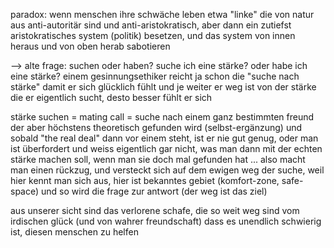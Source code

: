 paradox:
wenn menschen ihre schwäche leben
etwa "linke" die von natur aus anti-autoritär sind
und anti-aristokratisch,
aber dann ein zutiefst aristokratisches system (politik) besetzen,
und das system von innen heraus und von oben herab sabotieren

--> alte frage: suchen oder haben?
suche ich eine stärke? oder habe ich eine stärke?
einem gesinnungsethiker reicht ja schon die "suche nach stärke"
damit er sich glücklich fühlt
und je weiter er weg ist von der stärke die er eigentlich sucht, desto besser fühlt er sich

stärke suchen = mating call = suche nach einem ganz bestimmten freund
der aber höchstens theoretisch gefunden wird (selbst-ergänzung)
und sobald "the real deal" dann vor einem steht, ist er nie gut genug,
oder man ist überfordert und weiss eigentlich gar nicht,
was man dann mit der echten stärke machen soll, wenn man sie doch mal gefunden hat ...
also macht man einen rückzug, und versteckt sich auf dem ewigen weg der suche,
weil hier kennt man sich aus, hier ist bekanntes gebiet (komfort-zone, safe-space)
und so wird die frage zur antwort (der weg ist das ziel)

aus unserer sicht sind das verlorene schafe,
die so weit weg sind vom irdischen glück (und von wahrer freundschaft)
dass es unendlich schwierig ist, diesen menschen zu helfen

